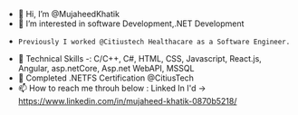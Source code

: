 - 👋 Hi, I’m @MujaheedKhatik
- 👀 I’m interested in software Development,.NET Development 
-     Previously I worked @Citiustech Healthacare as a Software Engineer.
- 🌱 Technical Skills -: C/C++, C#, HTML, CSS, Javascript, React.js, Angular, asp.netCore, Asp.net WebAPI, MSSQL
- 💞️ Completed .NETFS Certification @CitiusTech
- 📫 How to reach  me throuh below : 
      Linked In I'd -> https://www.linkedin.com/in/mujaheed-khatik-0870b5218/
     



